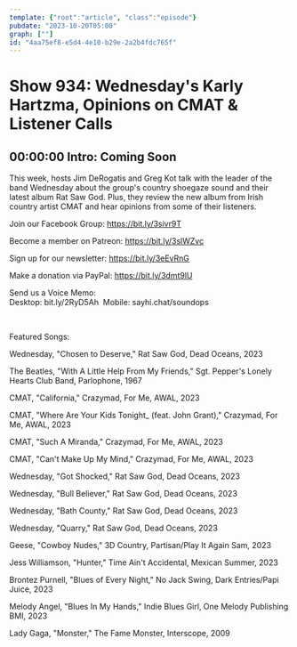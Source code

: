 ```yaml
---
template: {"root":"article", "class":"episode"}
pubdate: "2023-10-20T05:00"
graph: [""]
id: "4aa75ef8-e5d4-4e10-b29e-2a2b4fdc765f"
---
```






# Show 934: Wednesday's Karly Hartzma, Opinions on CMAT & Listener Calls



## 00:00:00 Intro: Coming Soon

This week, hosts Jim DeRogatis and Greg Kot talk with the leader of the band Wednesday about the group's country shoegaze sound and their latest album Rat Saw God. Plus, they review the new album from Irish country artist CMAT and hear opinions from some of their listeners.




Join our Facebook Group: https://bit.ly/3sivr9T

Become a member on Patreon: https://bit.ly/3slWZvc

Sign up for our newsletter: https://bit.ly/3eEvRnG

Make a donation via PayPal: https://bit.ly/3dmt9lU

Send us a Voice Memo: Desktop: bit.ly/2RyD5Ah  Mobile: sayhi.chat/soundops

 

Featured Songs:

Wednesday, "Chosen to Deserve," Rat Saw God, Dead Oceans, 2023

The Beatles, "With A Little Help From My Friends," Sgt. Pepper's Lonely Hearts Club Band, Parlophone, 1967

CMAT, "California," Crazymad, For Me, AWAL, 2023

CMAT, "Where Are Your Kids Tonight_ (feat. John Grant)," Crazymad, For Me, AWAL, 2023

CMAT, "Such A Miranda," Crazymad, For Me, AWAL, 2023

CMAT, "Can't Make Up My Mind," Crazymad, For Me, AWAL, 2023

Wednesday, "Got Shocked," Rat Saw God, Dead Oceans, 2023

Wednesday, "Bull Believer," Rat Saw God, Dead Oceans, 2023

Wednesday, "Bath County," Rat Saw God, Dead Oceans, 2023

Wednesday, "Quarry," Rat Saw God, Dead Oceans, 2023

Geese, "Cowboy Nudes," 3D Country, Partisan/Play It Again Sam, 2023

Jess Williamson, "Hunter," Time Ain't Accidental, Mexican Summer, 2023

Brontez Purnell, "Blues of Every Night," No Jack Swing, Dark Entries/Papi Juice, 2023

Melody Angel, "Blues In My Hands," Indie Blues Girl, One Melody Publishing BMI, 2023

Lady Gaga, "Monster," The Fame Monster, Interscope, 2009